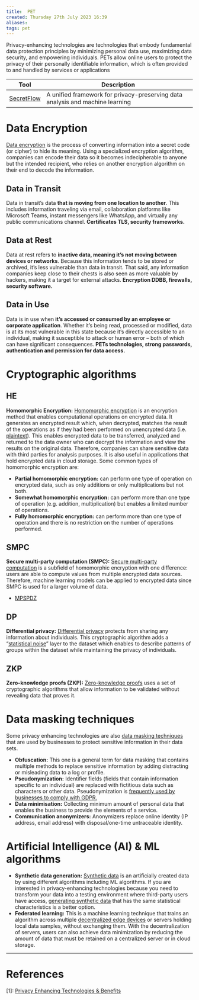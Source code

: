 ```yaml
---
title:  PET
created: Thursday 27th July 2023 16:39
aliases: 
tags: pet
---
```

Privacy-enhancing technologies are technologies that embody fundamental data protection principles by minimizing personal data use, maximizing data security, and empowering individuals. PETs allow online users to protect the privacy of their personally identifiable information, which is often provided to and handled by services or applications

| Tool                                                   | Description                                                                   |
| ------------------------------------------------------ | ----------------------------------------------------------------------------- |
| [SecretFlow](https://github.com/secretflow/secretflow) | A unified framework for privacy-preserving data analysis and machine learning |

# Data Encryption

[Data encryption](https://www.mimecast.com/content/data-encryption/) is the process of converting information into a secret code (or cipher) to hide its meaning. Using a specialized encryption algorithm, companies can encode their data so it becomes indecipherable to anyone but the intended recipient, who relies on another encryption algorithm on their end to decode the information.

## Data in Transit

Data in transit’s data **that is moving from one location to another**. This includes information traveling via email, collaboration platforms like Microsoft Teams, instant messengers like WhatsApp, and virtually any public communications channel. **Certificates TLS, security frameworks.**
## Data at Rest

Data at rest refers to **inactive data, meaning it’s not moving between devices or networks**. Because this information tends to be stored or archived, it’s less vulnerable than data in transit. That said, any information companies keep close to their chests is also seen as more valuable by hackers, making it a target for external attacks. **Encryption DDBB, firewalls, security software.**
## Data in Use

Data is in use when **it’s accessed or consumed by an employee or corporate application**. Whether it’s being read, processed or modified, data is at its most vulnerable in this state because it’s directly accessible to an individual, making it susceptible to attack or human error – both of which can have significant consequences. **PETs technologies, strong passwords, authentication and permission for data access.**

# Cryptographic algorithms

## HE

**Homomorphic Encryption:** [Homomorphic encryption](https://research.aimultiple.com/homomorphic-encryption/) is an encryption method that enables computational operations on encrypted data. It generates an encrypted result which, when decrypted, matches the result of the operations as if they had been performed on unencrypted data (i.e. [plaintext](https://en.wikipedia.org/wiki/Plaintext)). This enables encrypted data to be transferred, analyzed and returned to the data owner who can decrypt the information and view the results on the original data. Therefore, companies can share sensitive data with third parties for analysis purposes. It is also useful in applications that hold encrypted data in cloud storage. Some common types of homomorphic encryption are:

- **Partial homomorphic encryption:** can perform one type of operation on encrypted data, such as only additions or only multiplications but not both.
- **Somewhat homomorphic encryption:** can perform more than one type of operation (e.g. addition, multiplication) but enables a limited number of operations.
- **Fully homomorphic encryption:** can perform more than one type of operation and there is no restriction on the number of operations performed.

## SMPC

**Secure multi-party computation (SMPC):** [Secure multi-party computation](https://research.aimultiple.com/secure-multi-party-computation/) is a subfield of homomorphic encryption with one difference: users are able to compute values from multiple encrypted data sources. Therefore, machine learning models can be applied to encrypted data since SMPC is used for a larger volume of data.

- [MPSPDZ](https://github.com/data61/MP-SPDZ)
## DP

**Differential privacy:** [Differential privacy](https://research.aimultiple.com/differential-privacy/) protects from sharing any information about individuals. This cryptographic algorithm adds a “[statistical noise](https://whatis.techtarget.com/definition/statistical-noise)” layer to the dataset which enables to describe patterns of groups within the dataset while maintaining the privacy of individuals.
## ZKP

 **Zero-knowledge proofs (ZKP):** [Zero-knowledge proofs](https://research.aimultiple.com/zero-knowledge-proofs/) uses a set of cryptographic algorithms that allow information to be validated without revealing data that proves it.

# Data masking techniques

Some privacy enhancing technologies are also [data masking techniques](https://research.aimultiple.com/data-masking/) that are used by businesses to protect sensitive information in their data sets.

- **Obfuscation:** This one is a general term for data masking that contains multiple methods to replace sensitive information by adding distracting or misleading data to a log or profile.
- **Pseudonymization:** Identifier fields (fields that contain information specific to an individual) are replaced with fictitious data such as characters or other data. Pseudonymization is [frequently used by businesses to comply with GDPR.](https://research.aimultiple.com/data-masking/#how-does-gdpr-promote-data-masking)
- **Data minimisation:** Collecting minimum amount of personal data that enables the business to provide the elements of a service.
- **Communication anonymizers:** Anonymizers replace online identity (IP address, email address) with disposal/one-time untraceable identity.

# Artificial Intelligence (AI) & ML algorithms



- **Synthetic data generation:** [Synthetic data](https://research.aimultiple.com/synthetic-data/) is an artificially created data by using different algorithms including ML algorithms. If you are interested in privacy-enhancing technologies because you need to transform your data into a testing environment where third-party users have access, [generating synthetic data](https://research.aimultiple.com/synthetic-data-generation/) that has the same statistical characteristics is a better option.
- **Federated learning:** This is a machine learning technique that trains an algorithm across multiple [decentralized edge devices](https://research.aimultiple.com/edge-analytics/) or servers holding local data samples, without exchanging them. With the decentralization of servers, users can also achieve data minimization by reducing the amount of data that must be retained on a centralized server or in cloud storage.

---
# References

[1]: [Privacy Enhancing Technologies & Benefits](https://research.aimultiple.com/privacy-enhancing-technologies/)
